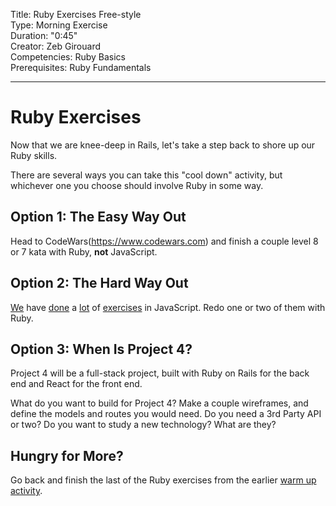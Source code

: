 Title: Ruby Exercises Free-style<br>
Type: Morning Exercise <br>
Duration: "0:45"<br>
Creator: Zeb Girouard<br>
Competencies: Ruby Basics<br>
Prerequisites: Ruby Fundamentals<br>

---

# Ruby Exercises

Now that we are knee-deep in Rails, let's take a step back to shore up our Ruby skills.

There are several ways you can take this "cool down" activity, but whichever one you choose should involve Ruby in some way.

## Option 1: The Easy Way Out

Head to CodeWars(https://www.codewars.com) and finish a couple level 8 or 7 kata with Ruby, **not** JavaScript.

## Option 2: The Hard Way Out

[We](../../w19d1/warm_up_exercise) have [done](../../../unit_3/w16d1/warm_up_exercise) a [lot](../../../unit_3/w15d2/warm_up_exercise) of [exercises](../../../unit_3/w14d2/warm_up_exercise) in JavaScript.  Redo one or two of them with Ruby.

## Option 3: When Is Project 4?

Project 4 will be a full-stack project, built with Ruby on Rails for the back end and React for the front end.

What do you want to build for Project 4?  Make a couple wireframes, and define the models and routes you would need.  Do you need a 3rd Party API or two?  Do you want to study a new technology?  What are they?

## Hungry for More?

Go back and finish the last of the Ruby exercises from the earlier [warm up activity](../../w19d2/warm_up_exercise).
